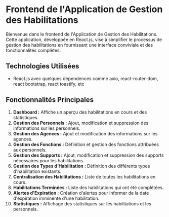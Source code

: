 # Frontend de l'Application de Gestion des Habilitations

Bienvenue dans le frontend de l'Application de Gestion des Habilitations. Cette application, développée en React.js, vise à simplifier le processus de gestion des habilitations en fournissant une interface conviviale et des fonctionnalités complètes.

## Technologies Utilisées

- React.js avec quelques dépendences comme axio, react-router-dom, react bootstrap, react toastify, etc

## Fonctionnalités Principales

1. **Dashboard :** Affiche un aperçu des habilitations en cours et des statistiques.
2. **Gestion des Personnels :** Ajout, modification et suppression des informations sur les personnels.
3. **Gestion des Agences :** Ajout et modification des informations sur les agences.
4. **Gestion des Fonctions :** Définition et gestion des fonctions attribuées aux personnels.
5. **Gestion des Supports :** Ajout, modification et suppression des supports nécessaires pour les habilitations.
6. **Gestion des Types d’Habilitation :** Définition des différents types d'habilitation existants.
7. **Centralisation des Habilitations :** Liste de toutes les habilitations en cours.
8. **Habilitations Terminées :** Liste des habilitations qui ont été complétées.
9. **Alertes d'Expiration :** Création d'alertes pour informer de la date d'expiration imminente d'une habilitation.
10. **Statistiques :** Affichage des statistiques sur les habilitations et les personnels.


